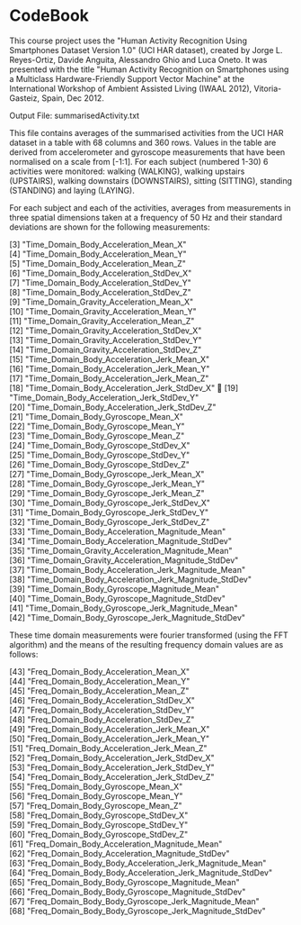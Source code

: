# CodeBook
This course project uses the "Human Activity Recognition Using Smartphones Dataset Version 1.0" (UCI HAR dataset), created by Jorge L. Reyes-Ortiz, Davide Anguita, Alessandro Ghio and Luca Oneto. It was presented with the title "Human Activity Recognition on Smartphones using a Multiclass Hardware-Friendly Support Vector Machine" at the International Workshop of Ambient Assisted Living (IWAAL 2012), Vitoria-Gasteiz, Spain, Dec 2012. 

Output File:
summarisedActivity.txt

This file contains averages of the summarised activities from the UCI HAR dataset in a table with 68 columns and 360 rows. Values in the table are derived from accelerometer and gyroscope measurements that have been normalised on a scale from [-1:1]. For each subject (numbered 1-30) 6 activities were monitored: walking (WALKING), walking upstairs (UPSTAIRS), walking downstairs (DOWNSTAIRS), sitting (SITTING), standing (STANDING) and laying (LAYING). 

For each subject and each of the activities, averages from measurements in three spatial dimensions taken at a frequency of 50 Hz and their standard deviations are shown for the following measurements:  

 [3] "Time_Domain_Body_Acceleration_Mean_X"                    
 [4] "Time_Domain_Body_Acceleration_Mean_Y"                    
 [5] "Time_Domain_Body_Acceleration_Mean_Z"                    
 [6] "Time_Domain_Body_Acceleration_StdDev_X"                  
 [7] "Time_Domain_Body_Acceleration_StdDev_Y"                  
 [8] "Time_Domain_Body_Acceleration_StdDev_Z"                  
 [9] "Time_Domain_Gravity_Acceleration_Mean_X"                 
[10] "Time_Domain_Gravity_Acceleration_Mean_Y"                 
[11] "Time_Domain_Gravity_Acceleration_Mean_Z"                 
[12] "Time_Domain_Gravity_Acceleration_StdDev_X"               
[13] "Time_Domain_Gravity_Acceleration_StdDev_Y"               
[14] "Time_Domain_Gravity_Acceleration_StdDev_Z"               
[15] "Time_Domain_Body_Acceleration_Jerk_Mean_X"               
[16] "Time_Domain_Body_Acceleration_Jerk_Mean_Y"               
[17] "Time_Domain_Body_Acceleration_Jerk_Mean_Z"               
[18] "Time_Domain_Body_Acceleration_Jerk_StdDev_X"             
[19] "Time_Domain_Body_Acceleration_Jerk_StdDev_Y"             
[20] "Time_Domain_Body_Acceleration_Jerk_StdDev_Z"             
[21] "Time_Domain_Body_Gyroscope_Mean_X"                       
[22] "Time_Domain_Body_Gyroscope_Mean_Y"                       
[23] "Time_Domain_Body_Gyroscope_Mean_Z"                       
[24] "Time_Domain_Body_Gyroscope_StdDev_X"                     
[25] "Time_Domain_Body_Gyroscope_StdDev_Y"                     
[26] "Time_Domain_Body_Gyroscope_StdDev_Z"                     
[27] "Time_Domain_Body_Gyroscope_Jerk_Mean_X"                  
[28] "Time_Domain_Body_Gyroscope_Jerk_Mean_Y"                  
[29] "Time_Domain_Body_Gyroscope_Jerk_Mean_Z"                  
[30] "Time_Domain_Body_Gyroscope_Jerk_StdDev_X"                
[31] "Time_Domain_Body_Gyroscope_Jerk_StdDev_Y"                
[32] "Time_Domain_Body_Gyroscope_Jerk_StdDev_Z"                
[33] "Time_Domain_Body_Acceleration_Magnitude_Mean"            
[34] "Time_Domain_Body_Acceleration_Magnitude_StdDev"          
[35] "Time_Domain_Gravity_Acceleration_Magnitude_Mean"         
[36] "Time_Domain_Gravity_Acceleration_Magnitude_StdDev"       
[37] "Time_Domain_Body_Acceleration_Jerk_Magnitude_Mean"       
[38] "Time_Domain_Body_Acceleration_Jerk_Magnitude_StdDev"     
[39] "Time_Domain_Body_Gyroscope_Magnitude_Mean"               
[40] "Time_Domain_Body_Gyroscope_Magnitude_StdDev"             
[41] "Time_Domain_Body_Gyroscope_Jerk_Magnitude_Mean"          
[42] "Time_Domain_Body_Gyroscope_Jerk_Magnitude_StdDev"        

These time domain measurements were fourier transformed (using the FFT algorithm) and the means of the resulting frequency domain values are as follows:  

[43] "Freq_Domain_Body_Acceleration_Mean_X"                    
[44] "Freq_Domain_Body_Acceleration_Mean_Y"                    
[45] "Freq_Domain_Body_Acceleration_Mean_Z"                    
[46] "Freq_Domain_Body_Acceleration_StdDev_X"                  
[47] "Freq_Domain_Body_Acceleration_StdDev_Y"                  
[48] "Freq_Domain_Body_Acceleration_StdDev_Z"                  
[49] "Freq_Domain_Body_Acceleration_Jerk_Mean_X"               
[50] "Freq_Domain_Body_Acceleration_Jerk_Mean_Y"               
[51] "Freq_Domain_Body_Acceleration_Jerk_Mean_Z"               
[52] "Freq_Domain_Body_Acceleration_Jerk_StdDev_X"             
[53] "Freq_Domain_Body_Acceleration_Jerk_StdDev_Y"             
[54] "Freq_Domain_Body_Acceleration_Jerk_StdDev_Z"             
[55] "Freq_Domain_Body_Gyroscope_Mean_X"                       
[56] "Freq_Domain_Body_Gyroscope_Mean_Y"                       
[57] "Freq_Domain_Body_Gyroscope_Mean_Z"                       
[58] "Freq_Domain_Body_Gyroscope_StdDev_X"                     
[59] "Freq_Domain_Body_Gyroscope_StdDev_Y"                     
[60] "Freq_Domain_Body_Gyroscope_StdDev_Z"                     
[61] "Freq_Domain_Body_Acceleration_Magnitude_Mean"            
[62] "Freq_Domain_Body_Acceleration_Magnitude_StdDev"          
[63] "Freq_Domain_Body_Body_Acceleration_Jerk_Magnitude_Mean"  
[64] "Freq_Domain_Body_Body_Acceleration_Jerk_Magnitude_StdDev"  
[65] "Freq_Domain_Body_Body_Gyroscope_Magnitude_Mean"          
[66] "Freq_Domain_Body_Body_Gyroscope_Magnitude_StdDev"        
[67] "Freq_Domain_Body_Body_Gyroscope_Jerk_Magnitude_Mean"     
[68] "Freq_Domain_Body_Body_Gyroscope_Jerk_Magnitude_StdDev"   

